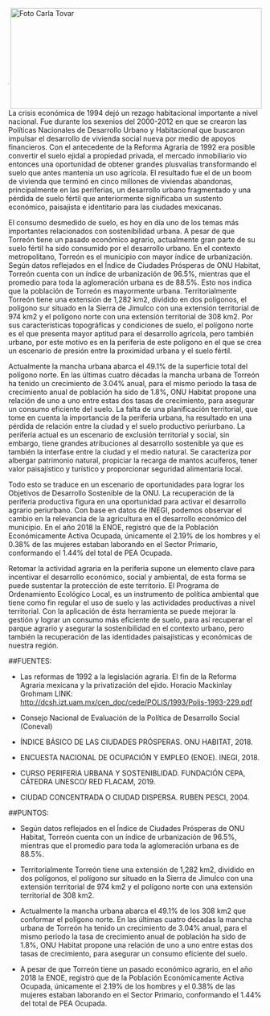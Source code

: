 <p>
   <a title="ir a Otras Publicaciones" href="http://www.trcimplan.gob.mx/autores/carla-estefania-tovar-triana.html"><img class="img-responsive contenido-imagen" src="../imagenes/128/arq-carla-estefania-tovar-triana-top5.png" align="right" alt="Foto Carla Tovar" width="500" height="200"></a>

</p>

</br></br></br></br></br></br></br></br>

---

La crisis económica de 1994 dejó un rezago habitacional importante a nivel nacional. Fue durante los sexenios del 2000-2012 en que se crearon las Políticas Nacionales de Desarrollo Urbano y Habitacional que buscaron impulsar el desarrollo de vivienda social nueva por medio de apoyos financieros. Con el antecedente de la Reforma Agraria de 1992 era posible convertir el suelo ejidal a propiedad privada, el mercado inmobiliario vio entonces una oportunidad de obtener grandes plusvalías transformando el suelo que antes mantenía un uso agrícola. El resultado fue el de un boom de vivienda que terminó en cinco millones de viviendas abandonas, principalmente en las periferias, un desarrollo urbano fragmentado y una pérdida de suelo fértil que anteriormente significaba un sustento económico, paisajista e identitario para las ciudades mexicanas.

El consumo desmedido de suelo, es hoy en día uno de los temas más importantes relacionados con sostenibilidad urbana. A pesar de que Torreón tiene un pasado económico agrario, actualmente gran parte de su suelo fértil ha sido consumido por el desarrollo urbano. En el contexto metropolitano, Torreón es el municipio con mayor índice de urbanización. Según datos reflejados en el Índice de Ciudades Prósperas de ONU Habitat, Torreón cuenta con un índice de urbanización de 96.5%, mientras que el promedio para toda la aglomeración urbana es de 88.5%. Esto nos indica que la población de Torreón es mayormente urbana. Territorialmente Torreón tiene una extensión de 1,282 km2, dividido en dos polígonos, el polígono sur situado en la Sierra de Jimulco con una extensión territorial de 974 km2 y el polígono norte con una extensión territorial de 308 km2. Por sus características topográficas y condiciones de suelo, el polígono norte es el que presenta mayor aptitud para el desarrollo agrícola, pero también urbano, por este motivo es en la periferia de este polígono en el que se crea un escenario de presión entre la proximidad urbana y el suelo fértil.

Actualmente la mancha urbana abarca el 49.1% de la superficie total del polígono norte. En las últimas cuatro décadas la mancha urbana de Torreón ha tenido un crecimiento de 3.04% anual, para el mismo periodo la tasa de crecimiento anual de población ha sido de 1.8%, ONU Habitat propone una relación de uno a uno entre estas dos tasas de crecimiento, para asegurar un consumo eficiente del suelo. La falta de una planificación territorial, que tome en cuenta la importancia de la periferia urbana, ha resultado en una pérdida de relación entre la ciudad y el suelo productivo periurbano. La periferia actual es un escenario de exclusión territorial y social, sin embargo, tiene grandes atribuciones al desarrollo sostenible ya que es también la interfase entre la ciudad y el medio natural. Se caracteriza por albergar patrimonio natural, propiciar la recarga de mantos acuíferos, tener valor paisajístico y turístico y proporcionar seguridad alimentaria local.

Todo esto se traduce en un escenario de oportunidades para lograr los Objetivos de Desarrollo Sostenible de la ONU. La recuperación de la periferia productiva figura en una oportunidad para activar el desarrollo agrario periurbano. Con base en datos de INEGI, podemos observar el cambio en la relevancia de la agricultura en el desarrollo económico del municipio. En el año 2018 la ENOE, registró que de la Población Económicamente Activa Ocupada, únicamente el 2.19% de los hombres y el 0.38% de las mujeres estaban laborando en el Sector Primario, conformando el 1.44% del total de PEA Ocupada.

Retomar la actividad agraria en la periferia supone un elemento clave para incentivar el desarrollo económico, social y ambiental, de esta forma se puede sustentar la protección de este territorio. El Programa de Ordenamiento Ecológico Local, es un instrumento de política ambiental que tiene como fin regular el uso de suelo y las actividades productivas a nivel territorial. Con la aplicación de ésta herramienta se puede mejorar la gestión y lograr un consumo más eficiente de suelo, para así recuperar el parque agrario y asegurar la sostenibilidad en el contexto urbano, pero también la recuperación de las identidades paisajísticas y económicas de nuestra región.



##FUENTES:

- Las reformas de 1992 a la legislación agraria. El fin de la Reforma Agraria mexicana y la privatización del ejido. Horacio Mackinlay Grohmam LINK: http://dcsh.izt.uam.mx/cen_doc/cede/POLIS/1993/Polis-1993-229.pdf

- Consejo Nacional de Evaluación de la Política de Desarrollo Social (Coneval)

- ÍNDICE BÁSICO DE LAS CIUDADES PRÓSPERAS. ONU HABITAT, 2018.

- ENCUESTA NACIONAL DE OCUPACIÓN Y EMPLEO (ENOE). INEGI, 2018.

- CURSO PERIFERIA URBANA Y SOSTENIBLIDAD. FUNDACIÓN CEPA, CÁTEDRA UNESCO/ RED FLACAM, 2019.

- CIUDAD CONCENTRADA O CIUDAD DISPERSA. RUBEN PESCI, 2004.


##PUNTOS:

- Según datos reflejados en el Índice de Ciudades Prósperas de ONU Habitat, Torreón cuenta con un índice de urbanización de 96.5%, mientras que el promedio para toda la aglomeración urbana es de 88.5%.

- Territorialmente Torreón tiene una extensión de 1,282 km2, dividido en dos polígonos, el polígono sur situado en la Sierra de Jimulco con una extensión territorial de 974 km2 y el polígono norte con una extensión territorial de 308 km2.

- Actualmente la mancha urbana abarca el 49.1% de los 308 km2 que conformar el polígono norte. En las últimas cuatro décadas la mancha urbana de Torreón ha tenido un crecimiento de 3.04% anual, para el mismo periodo la tasa de crecimiento anual de población ha sido de 1.8%, ONU Habitat propone una relación de uno a uno entre estas dos tasas de crecimiento, para asegurar un consumo eficiente del suelo.

- A pesar de que Torreón tiene un pasado económico agrario, en el año 2018 la ENOE, registró que de la Población Económicamente Activa Ocupada, únicamente el 2.19% de los hombres y el 0.38% de las mujeres estaban laborando en el Sector Primario, conformando el 1.44% del total de PEA Ocupada.
